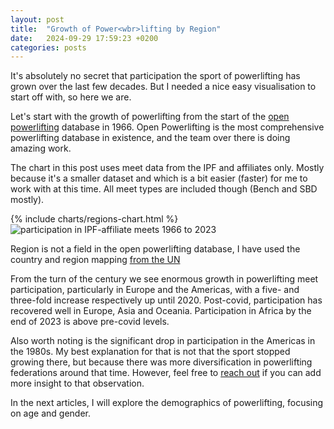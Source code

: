 ```yaml
---
layout: post
title:  "Growth of Power<wbr>lifting by Region"
date:   2024-09-29 17:59:23 +0200
categories: posts
---
```


It's absolutely no secret that participation the sport of powerlifting has grown over the last few decades. 
But I needed a nice easy visualisation to start off with, so here we are.

Let's start with the growth of powerlifting from the start of the [open powerlifting](https://www.openpowerlifting.org) database in 1966.
Open Powerlifting is the most comprehensive powerlifting database in existence, and the team over there is doing amazing work.

The chart in this post uses meet data from the IPF and affiliates only. Mostly because it's a smaller dataset and which is a 
bit easier (faster) for me to work with at this time. All meet types are included though (Bench and SBD mostly).


<div class="custom-chart" style="--chart-svg: url('/assets/images/regions-chart.svg');">
  <div class="html-content">
    {% include charts/regions-chart.html %}
  </div>
  <div class="svg-content">
    <img src="/assets/images/regions-chart.svg" alt="participation in IPF-affiliate meets 1966 to 2023">
  </div>
</div>

[//]: # (<div class="custom-chart">)

[//]: # ()
[//]: # (  <img src="/powerlifting-insights/assets/images/meet-plot.svg" alt="participation in IPF-affiliate meets 1966 to 2023" style="max-width: 100%; max-height: 100%;">)

[//]: # ()
[//]: # (</div>)

Region is not a field in the open powerlifting database, I have used the country and region mapping [from the UN](https://unstats.un.org/unsd/methodology/m49/)

From the turn of the century we see enormous growth in powerlifting meet participation, particularly in Europe and the Americas,
with a five- and three-fold increase respectively up until 2020. Post-covid, participation has recovered well in Europe, Asia and Oceania.
Participation in Africa by the end of 2023 is above pre-covid levels.

Also worth noting is the significant drop in participation in the Americas in the 1980s. My best explanation for that 
is not that the sport stopped growing there, but because there was more diversification in powerlifting federations around that time. 
However, feel free to [reach out](mailto:adele@adelecarpenter.com) if you can add more insight to that observation.

In the next articles, I will explore the demographics of powerlifting, focusing on age and gender.